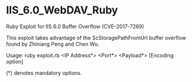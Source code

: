 # IIS_6.0_WebDAV_Ruby
Ruby Exploit for IIS 6.0 Buffer Overflow (CVE-2017-7269)

This exploit takes advantage of the ScStoragePathFromUrl buffer overflow found by Zhiniang Peng and Chen Wu.

Usage: ruby exploit.rb <IP Address*> <Port*> <Payload*> [Encoding option]

(*) denotes mandatory options. 
